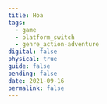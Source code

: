 ```yaml
---
title: Hoa
tags:
  - game
  - platform_switch
  - genre_action-adventure
digital: false
physical: true
guide: false
pending: false
date: 2021-09-16
permalink: false
---
```

